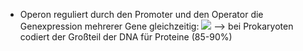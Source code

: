- Operon reguliert durch den Promoter und den Operator die Genexpression mehrerer Gene gleichzeitig:
![](Pasted%20image%2020231208142945.png)
--> bei Prokaryoten codiert der Großteil der DNA für Proteine (85-90%)
